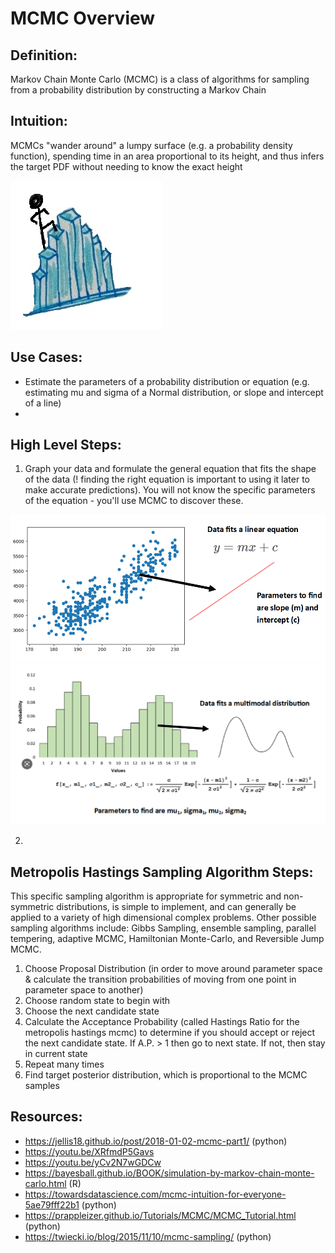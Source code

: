 # MCMC Overview

## Definition:
Markov Chain Monte Carlo (MCMC) is a class of algorithms for sampling from a probability distribution by constructing a Markov Chain

## Intuition:
MCMCs "wander around" a lumpy surface (e.g. a probability density function), spending time in an area proportional to its height, and thus infers the target PDF without needing to know the exact height

![This is an image of a person "wandering around" a lumpy surface (e.g. a probability density function)](mcmc_graphic.jpg)

## Use Cases:
- Estimate the parameters of a probability distribution or equation (e.g. estimating mu and sigma of a Normal distribution, or slope and intercept of a line)
- 

## High Level Steps:
1. Graph your data and formulate the general equation that fits the shape of the data (! finding the right equation is important to using it later to make accurate predictions). You will not know the specific parameters of the equation - you'll use MCMC to discover these.

![This is an image of a scatter plot with a linear trend](linear_ex.PNG)
![This is an image of a distribution plot with a bimodal bell curve shape](multimodal_ex.PNG)

2. 




## Metropolis Hastings Sampling Algorithm Steps:
This specific sampling algorithm is appropriate for symmetric and non-symmetric distributions, is simple to implement, and can generally be applied to a variety of high dimensional complex problems. Other possible sampling algorithms include: Gibbs Sampling, ensemble sampling, parallel tempering, adaptive MCMC, Hamiltonian Monte-Carlo, and Reversible Jump MCMC. 

1. Choose Proposal Distribution (in order to move around parameter space & calculate the transition probabilities of moving from one point in parameter space to another)
2. Choose random state to begin with
3. Choose the next candidate state
4. Calculate the Acceptance Probability (called Hastings Ratio for the metropolis hastings mcmc) to determine if you should accept or reject the next candidate state. If A.P. > 1 then go to next state. If not, then stay in current state
5. Repeat many times
6. Find target posterior distribution, which is proportional to the MCMC samples


## Resources:
- https://jellis18.github.io/post/2018-01-02-mcmc-part1/ (python)
- https://youtu.be/XRfmdP5Gavs
- https://youtu.be/yCv2N7wGDCw
- https://bayesball.github.io/BOOK/simulation-by-markov-chain-monte-carlo.html (R)
- https://towardsdatascience.com/mcmc-intuition-for-everyone-5ae79fff22b1 (python)
- https://prappleizer.github.io/Tutorials/MCMC/MCMC_Tutorial.html (python)
- https://twiecki.io/blog/2015/11/10/mcmc-sampling/ (python)
